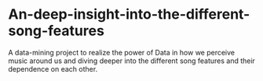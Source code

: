# An-deep-insight-into-the-different-song-features
A data-mining project to realize the power of Data in how we perceive music around us and diving deeper into the different song features and their dependence on each other.
